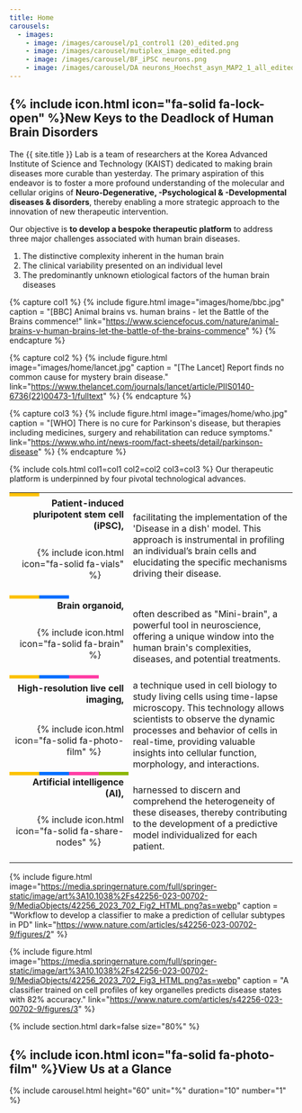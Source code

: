 ```yaml
---
title: Home
carousels:
  - images: 
    - image: /images/carousel/p1_control1 (20)_edited.png
    - image: /images/carousel/mutiplex_image_edited.png
    - image: /images/carousel/BF_iPSC neurons.png
    - image: /images/carousel/DA neurons_Hoechst_asyn_MAP2_1_all_edited.png
---
```


## {% include icon.html icon="fa-solid fa-lock-open" %}New Keys to the Deadlock of Human Brain Disorders

The {{ site.title }} Lab is a team of researchers at the Korea Advanced Institute of Science and Technology (KAIST) dedicated to making brain diseases more curable than yesterday. The primary aspiration of this endeavor is to foster a more profound understanding of the molecular and cellular origins of <strong>Neuro-Degenerative, -Psychological & -Developmental diseases & disorders</strong>, thereby enabling a more strategic approach to the innovation of new therapeutic intervention.
<br>

Our objective is <strong>to develop a bespoke therapeutic platform</strong> to address three major challenges associated with human brain diseases.

<ol>
  <li>The distinctive complexity inherent in the human brain </li>
  
  <li>The clinical variability presented on an individual level </li>
  
  <li>The predominantly unknown etiological factors of the human brain diseases </li>
</ol>

{% capture col1 %}
  {% include figure.html image="images/home/bbc.jpg" caption = "[BBC] Animal brains vs. human brains - let the Battle of the Brains commence!" link="https://www.sciencefocus.com/nature/animal-brains-v-human-brains-let-the-battle-of-the-brains-commence" %}
{% endcapture %}

{% capture col2 %}
  {% include figure.html image="images/home/lancet.jpg" caption = "[The Lancet] Report finds no common cause for mystery brain disease." link="https://www.thelancet.com/journals/lancet/article/PIIS0140-6736(22)00473-1/fulltext" %}
{% endcapture %}

{% capture col3 %}
  {% include figure.html image="images/home/who.jpg" caption = "[WHO] There is no cure for Parkinson's disease, but therapies including medicines, surgery and rehabilitation can reduce symptoms." link="https://www.who.int/news-room/fact-sheets/detail/parkinson-disease" %}
{% endcapture %}

{% include cols.html col1=col1 col2=col2 col3=col3 %}
Our therapeutic platform is underpinned by four pivotal technological advances.


<table style="width:100%">
  <tr>
    <td style="background-color:#fcc200;"></td><td></td><td></td><td></td><td></td>
  </tr>
  <tr>
    <td colspan="4" style="width:42%" align="right"><strong>Patient-induced pluripotent stem cell (iPSC),</strong></td>
    <td rowspan="2" align="left">facilitating the implementation of the 'Disease in a dish' model. This approach is instrumental in profiling an individual’s brain cells and elucidating the specific mechanisms driving their disease.</td>
  </tr>
  <tr style="height:110px">
    <td colspan="4" align="right">{% include icon.html icon="fa-solid fa-vials" %} &emsp; &emsp; </td>
  </tr>
  
  <tr>
    <td style="background-color:#fcc200;"></td><td style="background-color:#0070ff;"></td><td></td><td></td>
	<td></td>
  </tr>
    <tr>
    <td colspan="4" style="width:42%" align="right"><strong>Brain organoid,</strong></td>
    <td rowspan="2" align="left">often described as "Mini-brain", a powerful tool in neuroscience, offering a unique window into the human brain's complexities, diseases, and potential treatments.</td>
  </tr>
  <tr style="height:110px">
    <td colspan="4" align="right">{% include icon.html icon="fa-solid fa-brain" %} &emsp; &emsp; </td>
  </tr>
  
  <tr>
    <td style="background-color:#fcc200;"></td><td style="background-color:#0070ff;"></td><td style="background-color:#FF3EA5;"></td><td></td>
    <td></td>
  </tr>
    <tr>
    <td colspan="4" style="width:42%" align="right"><strong>High-resolution live cell imaging,</strong></td>
    <td rowspan="2" align="left">a technique used in cell biology to study living cells using time-lapse microscopy. This technology allows scientists to observe the dynamic processes and behavior of cells in real-time, providing valuable insights into cellular function, morphology, and interactions.</td>
  </tr>
  <tr style="height:110px">
    <td colspan="4" align="right">{% include icon.html icon="fa-solid fa-photo-film" %} &emsp; &emsp; </td>
  </tr>
  
  <tr>
    <td style="background-color:#fcc200;"></td><td style="background-color:#0070ff;"></td><td style="background-color:#FF3EA5;"></td><td style="background-color:#8db600;"></td>
    <td></td>
  </tr>
    <tr>
    <td colspan="4" style="width:42%" align="right"><strong>Artificial intelligence (AI),</strong></td>
    <td rowspan="2" align="left">harnessed to discern and comprehend the heterogeneity of these diseases, thereby contributing to the development of a predictive model individualized for each patient.</td>
  </tr>
  <tr style="height:110px">
    <td colspan="4" align="right">{% include icon.html icon="fa-solid fa-share-nodes" %} &emsp; &emsp; </td>
  </tr>
</table>

{% include figure.html image="https://media.springernature.com/full/springer-static/image/art%3A10.1038%2Fs42256-023-00702-9/MediaObjects/42256_2023_702_Fig2_HTML.png?as=webp" caption = "Workflow to develop a classifier to make a prediction of cellular subtypes in PD" link="https://www.nature.com/articles/s42256-023-00702-9/figures/2" %}

{% include figure.html image="https://media.springernature.com/full/springer-static/image/art%3A10.1038%2Fs42256-023-00702-9/MediaObjects/42256_2023_702_Fig3_HTML.png?as=webp" caption = "A classifier trained on cell profiles of key organelles predicts disease states with 82% accuracy." link="https://www.nature.com/articles/s42256-023-00702-9/figures/3" %}

{% include section.html dark=false size="80%" %}

## {% include icon.html icon="fa-solid fa-photo-film" %}View Us at a Glance

{% include carousel.html height="60" unit="%" duration="10" number="1" %}
